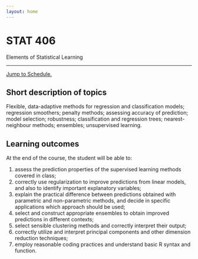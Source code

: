 ```yaml
---
layout: home
---
```


<div class="jumbotron">
  <h1 class="display-3">STAT 406</h1>
  <p class="lead">Elements of Statistical Learning</p>
  <hr class="my-4">
  <p class="lead">
  <a class="btn btn-danger btn-lg" href="/schedule.html" role="button">Jump to Schedule.</a>
  </p>
</div>

## Short description of topics

Flexible, data-adaptive methods for regression and classification models; regression smoothers;
penalty methods; assessing accuracy of prediction; model selection; robustness; classification and
regression trees; nearest-neighbour methods; ensembles; unsupervised learning.

## Learning outcomes

At the end of the course, the student will be able to: 

1. assess the prediction properties of the supervised learning methods covered in class; 
2. correctly use regularization to improve predictions from linear models, and also to identify important explanatory variables; 
3. explain the practical
difference between predictions obtained with parametric and non-parametric methods, and decide in specific applications which approach should be used; 
4. select and construct appropriate ensembles to obtain improved predictions in different contexts; 
5. select sensible clustering methods and correctly interpret their output; 
6. correctly utilize and interpret principal components and other dimension reduction techniques;
7. employ reasonable coding practices and understand basic R syntax and function.